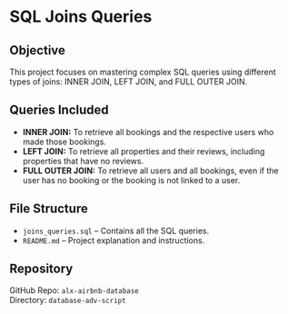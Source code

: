 # SQL Joins Queries

## Objective
This project focuses on mastering complex SQL queries using different types of joins: INNER JOIN, LEFT JOIN, and FULL OUTER JOIN.

## Queries Included
- **INNER JOIN:** To retrieve all bookings and the respective users who made those bookings.
- **LEFT JOIN:** To retrieve all properties and their reviews, including properties that have no reviews.
- **FULL OUTER JOIN:** To retrieve all users and all bookings, even if the user has no booking or the booking is not linked to a user.

## File Structure
- `joins_queries.sql` – Contains all the SQL queries.
- `README.md` – Project explanation and instructions.

## Repository
GitHub Repo: `alx-airbnb-database`  
Directory: `database-adv-script`
